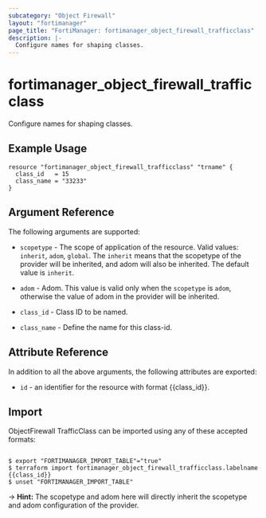 ```yaml
---
subcategory: "Object Firewall"
layout: "fortimanager"
page_title: "FortiManager: fortimanager_object_firewall_trafficclass"
description: |-
  Configure names for shaping classes.
---
```


# fortimanager_object_firewall_trafficclass
Configure names for shaping classes.

## Example Usage

```hcl
resource "fortimanager_object_firewall_trafficclass" "trname" {
  class_id   = 15
  class_name = "33233"
}
```

## Argument Reference


The following arguments are supported:

* `scopetype` - The scope of application of the resource. Valid values: `inherit`, `adom`, `global`. The `inherit` means that the scopetype of the provider will be inherited, and adom will also be inherited. The default value is `inherit`.
* `adom` - Adom. This value is valid only when the `scopetype` is `adom`, otherwise the value of adom in the provider will be inherited.

* `class_id` - Class ID to be named.
* `class_name` - Define the name for this class-id.


## Attribute Reference

In addition to all the above arguments, the following attributes are exported:
* `id` - an identifier for the resource with format {{class_id}}.

## Import

ObjectFirewall TrafficClass can be imported using any of these accepted formats:
```

$ export "FORTIMANAGER_IMPORT_TABLE"="true"
$ terraform import fortimanager_object_firewall_trafficclass.labelname {{class_id}}
$ unset "FORTIMANAGER_IMPORT_TABLE"
```
-> **Hint:** The scopetype and adom here will directly inherit the scopetype and adom configuration of the provider.
